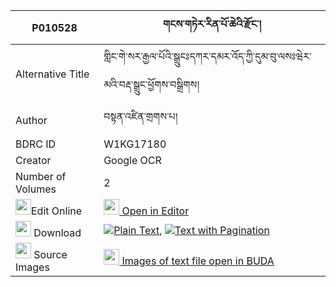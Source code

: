 |P010528|གངས་གཏེར་རིན་པོ་ཆེའི་རྫོང་། 
| --- | --- 
|Alternative Title |གླིང་གེ་སར་རྒྱལ་པོའི་སྒྲུངཿདཀར་དམར་འོད་ཀྱི་དུམ་བུ་ལསཿཝེར་མའི་བརྡ་སྒྲུང་ཕྱོགས་བསྒྲིགས།
|Author| བསྟན་འཛིན་གྲགས་པ།
|BDRC ID | W1KG17180
|Creator | Google OCR
|Number of Volumes| 2
|<img width="25" src="https://img.icons8.com/color/25/000000/edit-property.png">Edit Online| [<img width="25" src="https://avatars.githubusercontent.com/u/45091458?s=200&v=4"> Open in Editor](http://editor.openpecha.org/P010528)
|<img width="25" src="https://img.icons8.com/fluent/48/000000/download-2.png"/>  Download | [![](https://img.icons8.com/color/20/000000/txt.png)Plain Text](https://github.com/Openpecha/P010528/releases/download/v2/gang_ter_rinpoche_i_dzong_plain_P010528.zip), [![](https://img.icons8.com/color/20/000000/txt.png)Text with Pagination](https://github.com/Openpecha/P010528/releases/download/v2/gang_ter_rinpoche_i_dzong_pages_P010528.zip)
|<img width="25" src="https://img.icons8.com/plasticine/100/000000/pictures-folder.png"/>  Source Images | [<img width="25" src="https://library.bdrc.io/icons/BUDA-small.svg"> Images of text file open in BUDA](https://library.bdrc.io/show/bdr:W1KG17180)